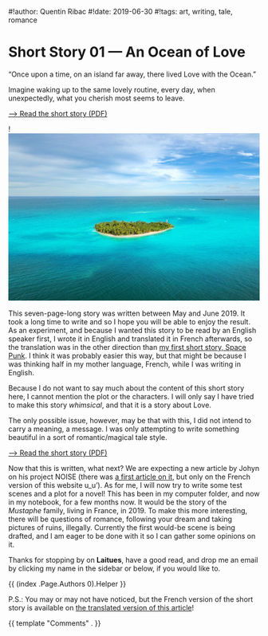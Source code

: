 #!author: Quentin Ribac
#!date: 2019-06-30
#!tags: art, writing, tale, romance

# Short Story 01 — An Ocean of Love
“Once upon a time, on an island far away, there lived Love with the Ocean.”

Imagine waking up to the same lovely routine, every day, when unexpectedly, what you cherish most seems to leave.

[—> Read the short story (PDF)](/media/files/short01_an_ocean_of_love_20190619.en.pdf)

!![The loveliest island there ever was](/media/img/2019/06/island.jpg)

This seven-page-long story was written between May and June 2019. It took a long time to write and so I hope you will be able to enjoy the result. As an experiment, and because I wanted this story to be read by an English speaker first, I wrote it in English and translated it in French afterwards, so the translation was in the other direction than [my first short story, Space Punk](/en/blog/2019/05/10/short00-space-punk.html). I think it was probably easier this way, but that might be because I was thinking half in my mother language, French, while I was writing in English.

Because I do not want to say much about the content of this short story here, I cannot mention the plot or the characters. I will only say I have tried to make this story *whimsical*, and that it is a story about Love.

The only possible issue, however, may be that with this, I did not intend to carry a meaning, a message. I was only attempting to write something beautiful in a sort of romantic/magical tale style.

[—> Read the short story (PDF)](/media/files/short01_an_ocean_of_love_20190619.en.pdf)

Now that this is written, what next? We are expecting a new article by Johyn on his project NOISE (there was [a first article on it](/blog/2018/09/06/noise-partie-1-la-polyphonie.html), but only on the French version of this website u_u’). As for me, I will now try to write some test scenes and a plot for a novel! This has been in my computer folder, and now in my notebook, for a few months now. It would be the story of the *Mustaphe* family, living in France, in 2019. To make this more interesting, there will be questions of romance, following your dream and taking pictures of ruins, illegally. Currently the first would-be scene is being drafted, and I am eager to be done with it so I can gather some opinions on it.

Thanks for stopping by on **Laitues**, have a good read, and drop me an email by clicking my name in the sidebar or below, if you would like to.

{{ (index .Page.Authors 0).Helper }}

P.S.: You may or may not have noticed, but the French version of the short story is available on [the translated version of this article](/blog/2019/06/30/nvl01-un-ocean-damour.html)!

{{ template "Comments" . }}
